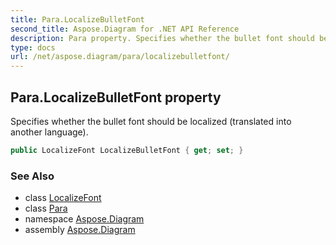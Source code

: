 ```yaml
---
title: Para.LocalizeBulletFont
second_title: Aspose.Diagram for .NET API Reference
description: Para property. Specifies whether the bullet font should be localized translated into another language
type: docs
url: /net/aspose.diagram/para/localizebulletfont/
---
```

## Para.LocalizeBulletFont property

Specifies whether the bullet font should be localized (translated into another language).

```csharp
public LocalizeFont LocalizeBulletFont { get; set; }
```

### See Also

* class [LocalizeFont](../../localizefont/)
* class [Para](../)
* namespace [Aspose.Diagram](../../para/)
* assembly [Aspose.Diagram](../../../)


